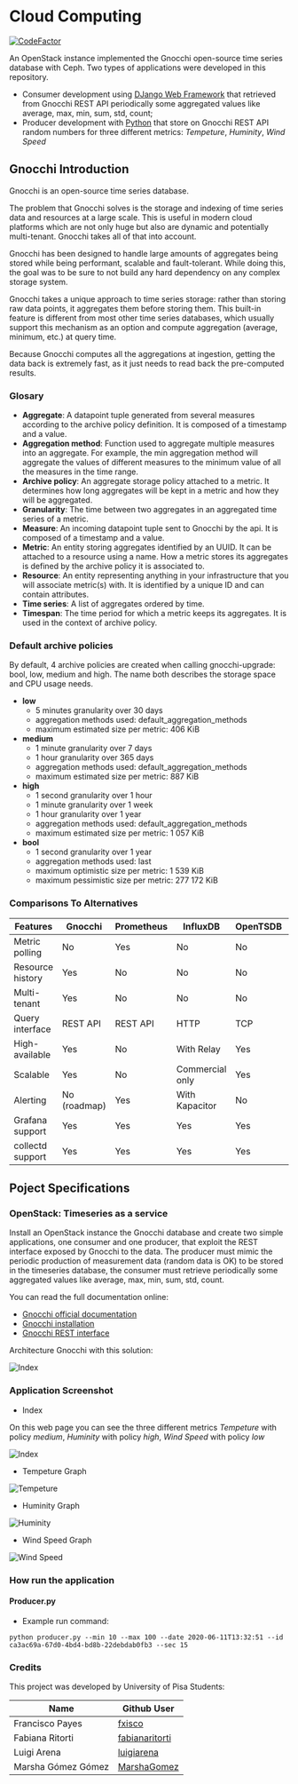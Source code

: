 
# Cloud Computing

[![CodeFactor](https://www.codefactor.io/repository/github/marshagomez/gnocchi/badge)](https://www.codefactor.io/repository/github/marshagomez/gnocchi)

An OpenStack instance implemented the Gnocchi open-source time series database with Ceph. Two types of applications were developed in this repository.

- Consumer development using [DJango Web Framework](https://www.djangoproject.com/) that retrieved from Gnocchi REST API periodically some aggregated values like average, max, min, sum, std, count;  
- Producer development with [Python](https://www.python.org/) that store on Gnocchi REST API random numbers for three different metrics: _Tempeture_, _Huminity_, _Wind Speed_

## Gnocchi Introduction

Gnocchi is an open-source time series database.

The problem that Gnocchi solves is the storage and indexing of time series data and resources at a large scale. This is useful in modern cloud platforms which are not only huge but also are dynamic and potentially multi-tenant. Gnocchi takes all of that into account.

Gnocchi has been designed to handle large amounts of aggregates being stored while being performant, scalable and fault-tolerant. While doing this, the goal was to be sure to not build any hard dependency on any complex storage system.

Gnocchi takes a unique approach to time series storage: rather than storing raw data points, it aggregates them before storing them. This built-in feature is different from most other time series databases, which usually support this mechanism as an option and compute aggregation (average, minimum, etc.) at query time.

Because Gnocchi computes all the aggregations at ingestion, getting the data back is extremely fast, as it just needs to read back the pre-computed results.

### Glosary 

* **Aggregate**: A datapoint tuple generated from several measures according to the archive policy definition. It is composed of a timestamp and a value.
* **Aggregation method**: Function used to aggregate multiple measures into an aggregate. For example, the min aggregation method will aggregate the values of different measures to the minimum value of all the measures in the time range.
* **Archive policy**: An aggregate storage policy attached to a metric. It determines how long aggregates will be kept in a metric and how they will be aggregated.
* **Granularity**: The time between two aggregates in an aggregated time series of a metric.
* **Measure**: An incoming datapoint tuple sent to Gnocchi by the api. It is composed of a timestamp and a value.
* **Metric**: An entity storing aggregates identified by an UUID. It can be attached to a resource using a name. How a metric stores its aggregates is defined by the archive policy it is associated to.
* **Resource**: An entity representing anything in your infrastructure that you will associate metric(s) with. It is identified by a unique ID and can contain attributes.
* **Time series**: A list of aggregates ordered by time.
* **Timespan**: The time period for which a metric keeps its aggregates. It is used in the context of archive policy.

### Default archive policies

By default, 4 archive policies are created when calling gnocchi-upgrade: bool, low, medium and high. The name both describes the storage space and CPU usage needs.

* **low**
  * 5 minutes granularity over 30 days
  * aggregation methods used: default_aggregation_methods
  * maximum estimated size per metric: 406 KiB
* **medium** 
  * 1 minute granularity over 7 days
  * 1 hour granularity over 365 days
  * aggregation methods used: default_aggregation_methods
  * maximum estimated size per metric: 887 KiB
* **high**
  * 1 second granularity over 1 hour
  * 1 minute granularity over 1 week
  * 1 hour granularity over 1 year
  * aggregation methods used: default_aggregation_methods
  * maximum estimated size per metric: 1 057 KiB
* **bool**
  * 1 second granularity over 1 year
  * aggregation methods used: last
  * maximum optimistic size per metric: 1 539 KiB
  * maximum pessimistic size per metric: 277 172 KiB

### Comparisons To Alternatives

Features	                    |Gnocchi	    |Prometheus	|InfluxDB	        |OpenTSDB	|Graphite|
|---|---|---|---|---|---|           
|Metric polling	              |No	          |Yes        |No	                |No	    |No|
|Resource history	            |Yes	        |No	        |No	                |No	    |No|
|Multi-tenant	                |Yes	        |No	        |No	                |No	    |No|
|Query interface	            |REST API	    |REST API	  |HTTP	              | TCP	  |None|
|High-available	              |Yes	        |No	        |With Relay	        |Yes	  |No|
|Scalable	                    |Yes	        |No	        |Commercial only	  |Yes	  |No|
|Alerting	                    |No (roadmap)	|Yes	      |With Kapacitor	    |No	    |No|
|Grafana support	            |Yes	        |Yes        |Yes                |Yes	  |Yes|
|collectd support	            |Yes	        |Yes        |Yes                |Yes	  |Yes|

## Poject Specifications

### OpenStack: Timeseries as a service

Install an OpenStack instance the Gnocchi database and create two simple applications, one consumer and one producer, that exploit the REST interface exposed by Gnocchi to  the data. The producer must mimic the periodic production of measurement data (random data is OK) to be stored in the timeseries database, the consumer must retrieve periodically some aggregated values like average, max, min, sum, std, count.

You can read the full documentation online:

- [Gnocchi official documentation](http://gnocchi.osci.io)
- [Gnocchi installation](https://jaas.ai/gnocchi/37)
- [Gnocchi REST interface](https://gnocchi.xyz/rest.html)

Architecture Gnocchi with this solution:

![Index](documentation/img/Gnocchi.png)

### Application Screenshot

- Index

On this web page you can see the three different metrics _Tempeture_ with policy _medium_, _Huminity_ with policy _high_, _Wind Speed_ with policy _low_

![Index](documentation/img/Gnocchi-index.PNG)

- Tempeture Graph

![Tempeture](documentation/img/Gnocchi-Graphical-Tempeture.PNG)

- Huminity Graph

![Huminity](documentation/img/Gnocchi-Graphical-Huminity.PNG)

- Wind Speed Graph

![Wind Speed](documentation/img/Gnocchi-Graphical-WindSpeed.PNG)

### How run the application
#### Producer.py

* Example run command:
```ssh
python producer.py --min 10 --max 100 --date 2020-06-11T13:32:51 --id ca3ac69a-67d0-4bd4-bd8b-22debdab0fb3 --sec 15
```

### Credits

This project was developed by University of Pisa Students: 

Name  | Github User
------------- | -------------
Francisco Payes  | [fxisco](https://github.com/fxisco)
Fabiana Ritorti | [fabianaritorti](https://github.com/fabianaritorti)
Luigi Arena | [luigiarena](https://github.com/luigiarena)
Marsha Gómez Gómez | [MarshaGomez](https://github.com/MarshaGomez)

